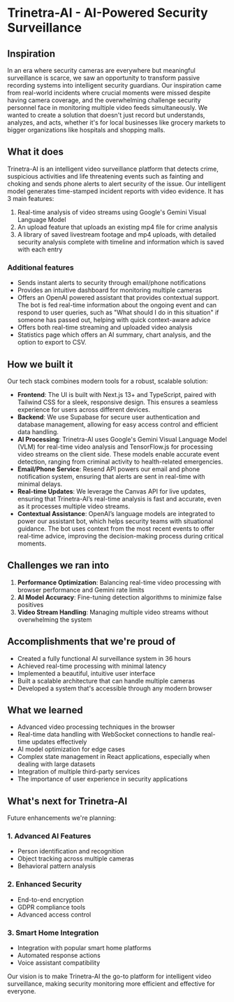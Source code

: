 # Trinetra-AI - AI-Powered Security Surveillance

## Inspiration
In an era where security cameras are everywhere but meaningful surveillance is scarce, we saw an opportunity to transform passive recording systems into intelligent security guardians. Our inspiration came from real-world incidents where crucial moments were missed despite having camera coverage, and the overwhelming challenge security personnel face in monitoring multiple video feeds simultaneously. We wanted to create a solution that doesn't just record but understands, analyzes, and acts, whether it's for local businesses like grocery markets to bigger organizations like hospitals and shopping malls.

## What it does
Trinetra-AI is an intelligent video surveillance platform that detects crime, suspicious activities and life threatening events such as fainting and choking and sends phone alerts to alert security of the issue. Our intelligent model generates time-stamped incident reports with video evidence. It has 3 main features:
1. Real-time analysis of video streams using Google's Gemini Visual Language Model
2. An upload feature that uploads an existing mp4 file for crime analysis
3. A library of saved livestream footage and mp4 uploads, with detailed security analysis complete with timeline and information which is saved with each entry

### Additional features
* Sends instant alerts to security through email/phone notifications
* Provides an intuitive dashboard for monitoring multiple cameras
* Offers an OpenAI powered assistant that provides contextual support. The bot is fed real-time information about the ongoing event and can respond to user queries, such as "What should I do in this situation" if someone has passed out, helping with quick context-aware advice
* Offers both real-time streaming and uploaded video analysis
* Statistics page which offers an AI summary, chart analysis, and the option to export to CSV.

## How we built it
Our tech stack combines modern tools for a robust, scalable solution:
* **Frontend**: The UI is built with Next.js 13+ and TypeScript, paired with Tailwind CSS for a sleek, responsive design. This ensures a seamless experience for users across different devices.
* **Backend**: We use Supabase for secure user authentication and database management, allowing for easy access control and efficient data handling.
* **AI Processing**: Trinetra-AI uses Google's Gemini Visual Language Model (VLM) for real-time video analysis and TensorFlow.js for processing video streams on the client side. These models enable accurate event detection, ranging from criminal activity to health-related emergencies.
* **Email/Phone Service**: Resend API powers our email and phone notification system, ensuring that alerts are sent in real-time with minimal delays.
* **Real-time Updates**: We leverage the Canvas API for live updates, ensuring that Trinetra-AI’s real-time analysis is fast and accurate, even as it processes multiple video streams.
* **Contextual Assistance**: OpenAI’s language models are integrated to power our assistant bot, which helps security teams with situational guidance. The bot uses context from the most recent events to offer real-time advice, improving the decision-making process during critical moments.

## Challenges we ran into
1. **Performance Optimization**: Balancing real-time video processing with browser performance and Gemini rate limits
2. **AI Model Accuracy**: Fine-tuning detection algorithms to minimize false positives
3. **Video Stream Handling**: Managing multiple video streams without overwhelming the system

## Accomplishments that we're proud of
* Created a fully functional AI surveillance system in 36 hours
* Achieved real-time processing with minimal latency
* Implemented a beautiful, intuitive user interface
* Built a scalable architecture that can handle multiple cameras
* Developed a system that's accessible through any modern browser

## What we learned
* Advanced video processing techniques in the browser
* Real-time data handling with WebSocket connections to handle real-time updates effectively
* AI model optimization for edge cases
* Complex state management in React applications, especially when dealing with large datasets
* Integration of multiple third-party services
* The importance of user experience in security applications

## What's next for Trinetra-AI
Future enhancements we're planning:

### 1. Advanced AI Features
* Person identification and recognition
* Object tracking across multiple cameras
* Behavioral pattern analysis

### 2. Enhanced Security
* End-to-end encryption
* GDPR compliance tools
* Advanced access control

### 3. Smart Home Integration
* Integration with popular smart home platforms
* Automated response actions
* Voice assistant compatibility

Our vision is to make Trinetra-AI the go-to platform for intelligent video surveillance, making security monitoring more efficient and effective for everyone.
